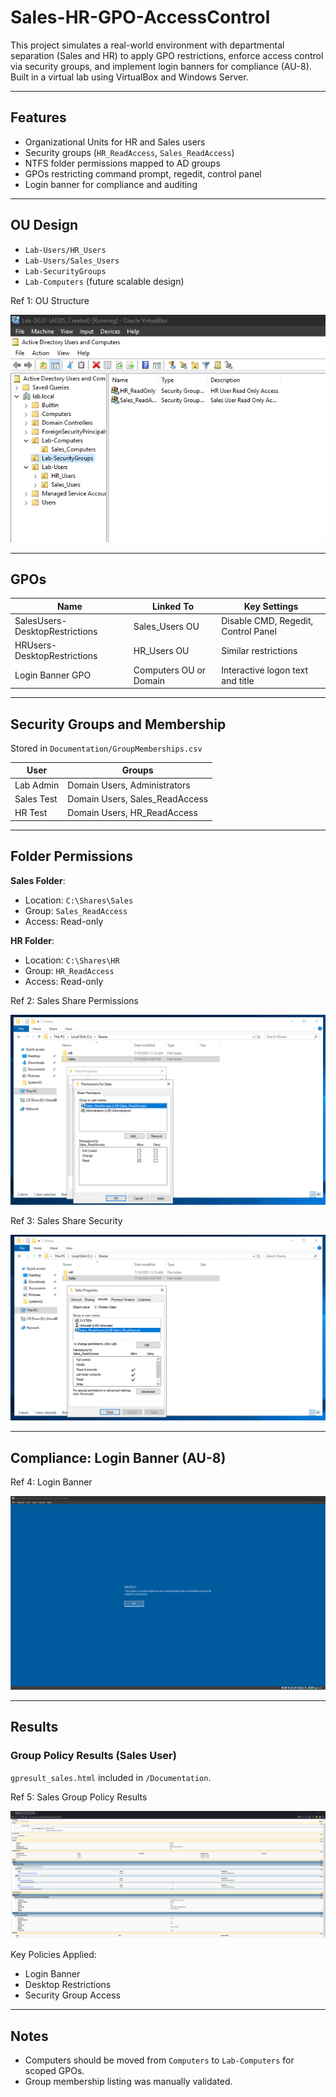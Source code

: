 # Sales-HR-GPO-AccessControl

This project simulates a real-world environment with departmental separation (Sales and HR) to apply GPO restrictions, enforce access control via security groups, and implement login banners for compliance (AU-8). Built in a virtual lab using VirtualBox and Windows Server.

---

## Features
- Organizational Units for HR and Sales users
- Security groups (`HR_ReadAccess`, `Sales_ReadAccess`)
- NTFS folder permissions mapped to AD groups
- GPOs restricting command prompt, regedit, control panel
- Login banner for compliance and auditing

---

## OU Design
- `Lab-Users/HR_Users`
- `Lab-Users/Sales_Users`
- `Lab-SecurityGroups`
- `Lab-Computers` (future scalable design)

Ref 1: OU Structure

![OU_Structure](Documentation/OU_Structure.png)

---

## GPOs
| Name                           | Linked To      | Key Settings                           |
|-------------------------------|----------------|----------------------------------------|
| SalesUsers-DesktopRestrictions| Sales_Users OU | Disable CMD, Regedit, Control Panel    |
| HRUsers-DesktopRestrictions   | HR_Users OU    | Similar restrictions                   |
| Login Banner GPO              | Computers OU or Domain | Interactive logon text and title     |

---

## Security Groups and Membership
Stored in `Documentation/GroupMemberships.csv`

| User       | Groups                                  |
|------------|-----------------------------------------|
| Lab Admin  | Domain Users, Administrators            |
| Sales Test | Domain Users, Sales_ReadAccess          |
| HR Test    | Domain Users, HR_ReadAccess             |

---

## Folder Permissions

**Sales Folder**:
- Location: `C:\Shares\Sales`
- Group: `Sales_ReadAccess`
- Access: Read-only

**HR Folder**:
- Location: `C:\Shares\HR`
- Group: `HR_ReadAccess`
- Access: Read-only

Ref 2: Sales Share Permissions

![Sales_Share_Permissions](Documentation/Sales_Share_Permissions.png)

Ref 3: Sales Share Security

![Sales_Share_Security](Documentation/Sales_Share_Security.png)


---

## Compliance: Login Banner (AU-8)

Ref 4: Login Banner

![Login Banner](Documentation/Logon_Banner.png)

---

## Results

### Group Policy Results (Sales User)
`gpresult_sales.html` included in `/Documentation`.

Ref 5: Sales Group Policy Results

![Sales_GroupPolicyResults](Documentation/Sales_GroupPolicyResults.png)

Key Policies Applied:
- Login Banner
- Desktop Restrictions
- Security Group Access

---

## Notes
- Computers should be moved from `Computers` to `Lab-Computers` for scoped GPOs.
- Group membership listing was manually validated.
